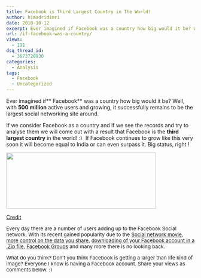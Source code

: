 ```yaml
---
title: Facebook is Third Largest Country in The World!
author: himadridimri
date: 2010-10-12
excerpt: Ever imagined if Facebook was a country how big would it be? Well, with 500 million active users and growing, it successfully remains to be the largest social networking site around.
url: /if-facebook-was-a-country/
views:
  - 191
dsq_thread_id:
  - 3673720930
categories:
  - Analysis
tags:
  - Facebook
  - Uncategorized
---
```

Ever imagined if** Facebook** was a country how big would it be? Well, with **500 million** active users and growing, it successfully remains to be the largest social networking site around.

If we consider Facebook as a country and if we see the records and try to analyse them we will come out with a result that Facebook is the **third largest country** in the world! <img src="http://devilsworkshop.org/wp-includes/images/smilies/simple-smile.png" alt=":)" class="wp-smiley" style="height: 1em; max-height: 1em;" /> If Facebook continues to grow like this very soon it will become equal to India or can even surpass it. Big status, right !

<a href="http://fbknol.com/if-facebook-was-a-country/facebook-8/" onclick="_gaq.push(['_trackEvent', 'outbound-article', 'http://fbknol.com/if-facebook-was-a-country/facebook-8/', '']);" rel="attachment wp-att-3155"><img class="alignnone size-full  wp-image-53626" src="http://cdn.devilsworkshop.org/files/2010/10/Facebook.png" alt="" width="400" height="150" /></a>

<a href="http://www.economist.com/research/articlesBySubject/displaystory.cfm?subjectid=7933596&story_id=16660401&ref=nf" onclick="_gaq.push(['_trackEvent', 'outbound-article', 'http://www.economist.com/research/articlesBySubject/displaystory.cfm?subjectid=7933596&story_id=16660401&ref=nf', 'Credit']);" >Credit</a>

<span style="font-size: 13.3333px">Every day there are a number of users adding up to the Facebook Social network. With its recent gained popularity due to the <a href="http://fbknol.com/the-facebook-story-in-a-theatre-nearby/" onclick="_gaq.push(['_trackEvent', 'outbound-article', 'http://fbknol.com/the-facebook-story-in-a-theatre-nearby/', 'Social network movie']);" >Social network movie</a>, <a href="http://fbknol.com/now-control-what-you-share/" onclick="_gaq.push(['_trackEvent', 'outbound-article', 'http://fbknol.com/now-control-what-you-share/', 'more control on the data you share']);" >more control on the data you share</a>, <a href="http://fbknol.com/download-all-your-facebook-details-in-a-zip-file/" onclick="_gaq.push(['_trackEvent', 'outbound-article', 'http://fbknol.com/download-all-your-facebook-details-in-a-zip-file/', 'downloading of your Facebook account in a .Zip file']);" >downloading of your Facebook account in a .Zip file</a>, <a href="http://fbknol.com/facebook-unveils-new-groups-to-share-collaborate-and-group-chat/" onclick="_gaq.push(['_trackEvent', 'outbound-article', 'http://fbknol.com/facebook-unveils-new-groups-to-share-collaborate-and-group-chat/', 'Facebook Groups']);" >Facebook Groups</a> and many more there is no looking back.</span>

<span style="font-size: 13.3333px">What do you think? Don&#8217;t you think Facebook is getting a larger than life kind of image? Everyone I know is having a Facebook account. Share your views as comments below. <img src="http://devilsworkshop.org/wp-includes/images/smilies/simple-smile.png" alt=":)" class="wp-smiley" style="height: 1em; max-height: 1em;" /></span>
